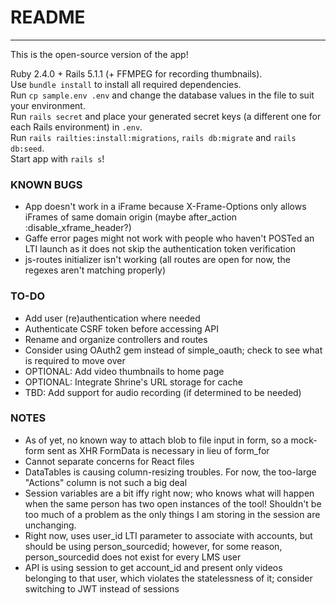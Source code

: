 # README
---

This is the open-source version of the app!



Ruby 2.4.0 + Rails 5.1.1 (+ FFMPEG for recording thumbnails).  
Use `bundle install` to install all required dependencies.  
Run `cp sample.env .env` and change the database values in the file to suit your environment.  
Run `rails secret` and place your generated secret keys (a different one for each Rails environment) in `.env`.  
Run `rails railties:install:migrations`, `rails db:migrate` and `rails db:seed`.  
Start app with `rails s`!

### KNOWN BUGS

* App doesn't work in a iFrame because X-Frame-Options only allows iFrames of same domain origin (maybe after_action :disable_xframe_header?)
* Gaffe error pages might not work with people who haven't POSTed an LTI launch as it does not skip the authentication token verification
* js-routes initializer isn't working (all routes are open for now, the regexes aren't matching properly)

### TO-DO

* Add user (re)authentication where needed
* Authenticate CSRF token before accessing API
* Rename and organize controllers and routes
* Consider using OAuth2 gem instead of simple_oauth; check to see what is required to move over
* OPTIONAL: Add video thumbnails to home page
* OPTIONAL: Integrate Shrine's URL storage for cache
* TBD: Add support for audio recording (if determined to be needed)

### NOTES

* As of yet, no known way to attach blob to file input in form, so a mock-form sent as XHR FormData is necessary in lieu of form_for
* Cannot separate concerns for React files
* DataTables is causing column-resizing troubles. For now, the too-large "Actions" column is not such a big deal
* Session variables are a bit iffy right now; who knows what will happen when the same person has two open instances of the tool! Shouldn't be too much of a problem as the only things I am storing in the session are unchanging.
* Right now, uses user_id LTI parameter to associate with accounts, but should be using person_sourcedid; however, for some reason, person_sourcedid does not exist for every LMS user
* API is using session to get account_id and present only videos belonging to that user, which violates the statelessness of it; consider switching to JWT instead of sessions
